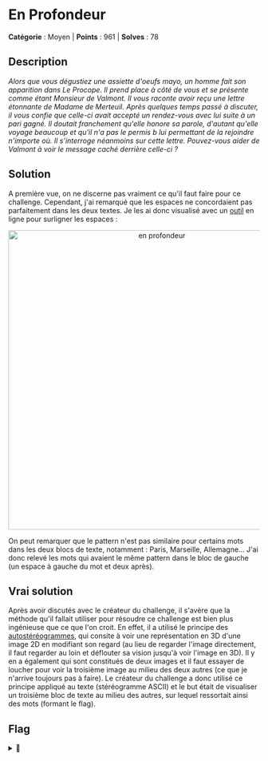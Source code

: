 # En Profondeur

**Catégorie** : Moyen | **Points** : 961 | **Solves** : 78

## Description

*Alors que vous dégustiez une assiette d'oeufs mayo, un homme fait son apparition dans Le Procope. Il prend place à côté de vous et se présente comme étant Monsieur de Valmont. Il vous raconte avoir reçu une lettre étonnante de Madame de Merteuil. Après quelques temps passé à discuter, il vous confie que celle-ci avait accepté un rendez-vous avec lui suite à un pari gagné. Il doutait franchement qu'elle honore sa parole, d'autant qu'elle voyage beaucoup et qu'il n'a pas le permis b lui permettant de la rejoindre n'importe où. Il s'interroge néanmoins sur cette lettre. Pouvez-vous aider de Valmont à voir le message caché derrière celle-ci ?*

## Solution

A première vue, on ne discerne pas vraiment ce qu'il faut faire pour ce challenge. Cependant, j'ai remarqué que les espaces ne concordaient pas parfaitement dans les deux textes. Je les ai donc visualisé avec un [outil](https://vii5ard.github.io/whitespace/) en ligne pour surligner les espaces :

<p align="center">
  <img src="whitespace.png" alt="en profondeur" width="600">
</p>

On peut remarquer que le pattern n'est pas similaire pour certains mots dans les deux blocs de texte, notamment : Paris, Marseille, Allemagne... J'ai donc relevé les mots qui avaient le même pattern dans le bloc de gauche (un espace à gauche du mot et deux après).

## Vrai solution

Après avoir discutés avec le créateur du challenge, il s'avère que la méthode qu'il fallait utiliser pour résoudre ce challenge est bien plus ingénieuse que ce que l'on croit. En effet, il a utilisé le principe des [autostéréogrammes](https://fr.wikipedia.org/wiki/Autost%C3%A9r%C3%A9ogramme), qui consite à voir une représentation en 3D d'une image 2D en modifiant son regard (au lieu de regarder l'image directement, il faut regarder au loin et déflouter sa vision jusqu'à voir l'image en 3D).
Il y en a également qui sont constitués de deux images et il faut essayer de loucher pour voir la troisième image au milieu des deux autres (ce que je n'arrive toujours pas à faire).
Le créateur du challenge a donc utilisé ce principe appliqué au texte (stéréogramme ASCII) et le but était de visualiser un troisième bloc de texte au milieu des autres, sur lequel ressortait ainsi des mots (formant le flag).

## Flag

<details>
<summary>🚩</summary>

```
404CTF{paris_finlande_15_6_avion}
```